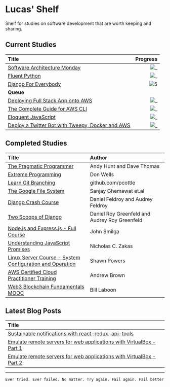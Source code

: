 # Lucas' Shelf

Shelf for studies on software development that are worth keeping and sharing.

## Current Studies

|Title|Progress|
|:---|---:|
| [Software Architecture Monday](https://www.youtube.com/playlist?list=PLdsOZAx8I5umhnn5LLTNJbFgwA3xbycar) | ![_](https://progress-bar.dev/95/?title=ep.133\/140-1:06:26&color=babaca&width=120) |
| [Fluent Python](https://github.com/fluentpython/example-code-2e) | ![_](https://progress-bar.dev/45/?title=pg.320\/711&color=babaca&width=120) |
| [Django For Everybody](https://www.youtube.com/watch?v=o0XbHvKxw7Y&ab_channel=freeCodeCamp.org) | ![5](https://progress-bar.dev/43/?title=7:57:46\/18:40:43&color=babaca&width=120) |
|**Queue**||
|[Deploying Full Stack App onto AWS](https://www.youtube.com/watch?v=NjYsXuSBZ5U&t=145&ab_channel=SanjeevThiyagarajan) | ![_](https://progress-bar.dev/0/?title=0:00:00\/1:42:39&color=babaca&width=120)|
| [The Complete Guide for AWS CLI](https://www.youtube.com/watch?v=PWAnY-w1SGQ&ab_channel=SanjeevThiyagarajan) | ![_](https://progress-bar.dev/0/?title=0:00:00\/1:00:59&color=babaca&width=120) |
| [Eloquent JavaScript](https://eloquentjavascript.net/) | ![_](https://progress-bar.dev/0/?title=chap.1\/21&color=babaca&width=120) |
| [Deploy a Twitter Bot with Tweepy, Docker and AWS](https://realpython.com/twitter-bot-python-tweepy/) | ![_](https://progress-bar.dev/0/?title=0\/100&color=babaca&width=120) |

## Completed Studies

|Title|Author
|:---|:---|
[The Pragmatic Programmer](https://github.com/PegasusWang/books-1/raw/master/software-development/The%20Pragmatic%20Programmer.pdf)|Andy Hunt and Dave Thomas|
[Extreme Programming](http://www.extremeprogramming.org/index.html)|Don Wells|
[Learn Git Branching](https://learngitbranching.js.org)|github.com/pcottle|
[The Google File System](https://static.googleusercontent.com/media/research.google.com/en//archive/gfs-sosp2003.pdf)|Sanjay Ghemawat et&#46;al|
[Django Crash Course](https://www.scribd.com/document/459262375/Daniel-Roy-Greenfield-Audrey-Roy-Greenfield-Django-Crash-Course-2020-pdf)|Daniel Feldroy and Audrey Feldroy|
[Two Scoops of Django](https://www.feldroy.com/books/two-scoops-of-django-3-x)|Daniel Roy Greenfeld and Audrey Roy Greenfeld|
[Node.js and Express.js - Full Course](https://www.youtube.com/watch?v=Oe421EPjeBE) | John Smilga |
[Understanding JavaScript Promises](https://cdn.xgqfrms.xyz/promise/understanding-javascript-promises.pdf) | Nicholas C. Zakas |
[Linux Server Course - System Configuration and Operation](https://www.youtube.com/watch?v=WMy3OzvBWc0&ab_channel=freeCodeCamp.org) | Shawn Powers |
[AWS Certified Cloud Practitioner Training](https://www.youtube.com/watch?v=3hLmDS179YE&ab_channel=freeCodeCamp.org) | Andrew Brown |
[Web3 Blockchain Fundamentals MOOC](https://www.youtube.com/watch?v=y8YyZELnVaw&list=PLxVihxZC42nF_MCN9PTvZMIifRjx9cZ2J&index=1&ab_channel=Web3Foundation) | Bill Laboon |

## Latest Blog Posts

| Title |
|:---|
|[Sustainable notifications with react-redux-api-tools](https://labcodes.com.br/blog/en-us/development/messaging-with-react-redux-api-tools/)|
|[Emulate remote servers for web applications with VirtualBox - Part 1](https://labcodes.com.br/blog/en-us/development/emulate-remote-servers-web-applications-virtualbox-part-1/)|
|[Emulate remote servers for web applications with VirtualBox - Part 2](https://labcodes.com.br/blog/en-us/development/emulate-remote-servers-web-applications-virtualbox-part-2/)|

---

```bash
Ever tried. Ever failed. No matter. Try again. Fail again. Fail better.
```
